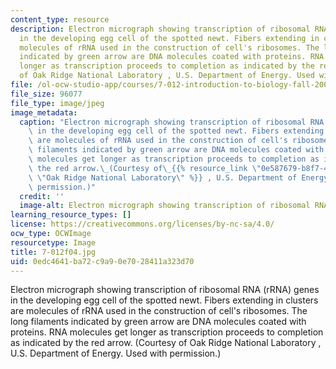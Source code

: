 ```yaml
---
content_type: resource
description: Electron micrograph showing transcription of ribosomal RNA (rRNA) genes
  in the developing egg cell of the spotted newt. Fibers extending in clusters are
  molecules of rRNA used in the construction of cell's ribosomes. The long filaments
  indicated by green arrow are DNA molecules coated with proteins. RNA molecules get
  longer as transcription proceeds to completion as indicated by the red arrow. (Courtesy
  of Oak Ridge National Laboratory , U.S. Department of Energy. Used with permission.)
file: /ol-ocw-studio-app/courses/7-012-introduction-to-biology-fall-2004/0edc4641ba72c9a90e7028411a323d70_7-012f04.jpg
file_size: 96077
file_type: image/jpeg
image_metadata:
  caption: "Electron micrograph showing transcription of ribosomal RNA (rRNA) genes\
    \ in the developing egg cell of the spotted newt. Fibers extending in clusters\
    \ are molecules of rRNA used in the construction of cell's ribosomes. The long\
    \ filaments indicated by green arrow are DNA molecules coated with proteins. RNA\
    \ molecules get longer as transcription proceeds to completion as indicated by\
    \ the red arrow.\_(Courtesy of\_{{% resource_link \"0e587679-b8f7-4fdd-aff6-29287ef974b6\"\
    \ \"Oak Ridge National Laboratory\" %}} , U.S. Department of Energy.\_Used with\
    \ permission.)"
  credit: ''
  image-alt: Electron micrograph showing transcription of ribosomal RNA genes.
learning_resource_types: []
license: https://creativecommons.org/licenses/by-nc-sa/4.0/
ocw_type: OCWImage
resourcetype: Image
title: 7-012f04.jpg
uid: 0edc4641-ba72-c9a9-0e70-28411a323d70
---
```

Electron micrograph showing transcription of ribosomal RNA (rRNA) genes in the developing egg cell of the spotted newt. Fibers extending in clusters are molecules of rRNA used in the construction of cell's ribosomes. The long filaments indicated by green arrow are DNA molecules coated with proteins. RNA molecules get longer as transcription proceeds to completion as indicated by the red arrow. (Courtesy of Oak Ridge National Laboratory , U.S. Department of Energy. Used with permission.)